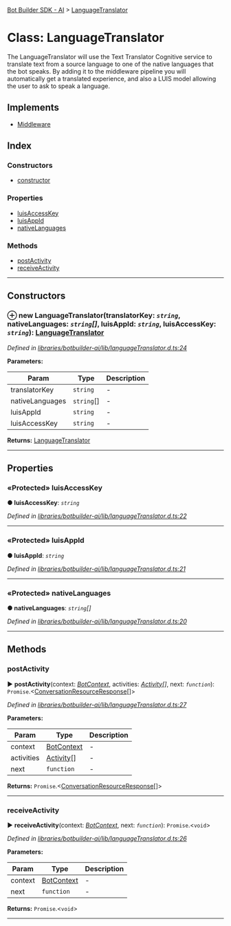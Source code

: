 [Bot Builder SDK - AI](../README.md) > [LanguageTranslator](../classes/botbuilder_ai.languagetranslator.md)



# Class: LanguageTranslator


The LanguageTranslator will use the Text Translator Cognitive service to translate text from a source language to one of the native languages that the bot speaks. By adding it to the middleware pipeline you will automatically get a translated experience, and also a LUIS model allowing the user to ask to speak a language.

## Implements

* [Middleware]()

## Index

### Constructors

* [constructor](botbuilder_ai.languagetranslator.md#constructor)


### Properties

* [luisAccessKey](botbuilder_ai.languagetranslator.md#luisaccesskey)
* [luisAppId](botbuilder_ai.languagetranslator.md#luisappid)
* [nativeLanguages](botbuilder_ai.languagetranslator.md#nativelanguages)


### Methods

* [postActivity](botbuilder_ai.languagetranslator.md#postactivity)
* [receiveActivity](botbuilder_ai.languagetranslator.md#receiveactivity)



---
## Constructors
<a id="constructor"></a>


### ⊕ **new LanguageTranslator**(translatorKey: *`string`*, nativeLanguages: *`string`[]*, luisAppId: *`string`*, luisAccessKey: *`string`*): [LanguageTranslator](botbuilder_ai.languagetranslator.md)


*Defined in [libraries/botbuilder-ai/lib/languageTranslator.d.ts:24](https://github.com/Microsoft/botbuilder-js/blob/5422076/libraries/botbuilder-ai/lib/languageTranslator.d.ts#L24)*



**Parameters:**

| Param | Type | Description |
| ------ | ------ | ------ |
| translatorKey | `string`   |  - |
| nativeLanguages | `string`[]   |  - |
| luisAppId | `string`   |  - |
| luisAccessKey | `string`   |  - |





**Returns:** [LanguageTranslator](botbuilder_ai.languagetranslator.md)

---


## Properties
<a id="luisaccesskey"></a>

### «Protected» luisAccessKey

**●  luisAccessKey**:  *`string`* 

*Defined in [libraries/botbuilder-ai/lib/languageTranslator.d.ts:22](https://github.com/Microsoft/botbuilder-js/blob/5422076/libraries/botbuilder-ai/lib/languageTranslator.d.ts#L22)*





___

<a id="luisappid"></a>

### «Protected» luisAppId

**●  luisAppId**:  *`string`* 

*Defined in [libraries/botbuilder-ai/lib/languageTranslator.d.ts:21](https://github.com/Microsoft/botbuilder-js/blob/5422076/libraries/botbuilder-ai/lib/languageTranslator.d.ts#L21)*





___

<a id="nativelanguages"></a>

### «Protected» nativeLanguages

**●  nativeLanguages**:  *`string`[]* 

*Defined in [libraries/botbuilder-ai/lib/languageTranslator.d.ts:20](https://github.com/Microsoft/botbuilder-js/blob/5422076/libraries/botbuilder-ai/lib/languageTranslator.d.ts#L20)*





___


## Methods
<a id="postactivity"></a>

###  postActivity

► **postActivity**(context: *[BotContext]()*, activities: *[Activity]()[]*, next: *`function`*): `Promise`.<[ConversationResourceResponse]()[]>



*Defined in [libraries/botbuilder-ai/lib/languageTranslator.d.ts:27](https://github.com/Microsoft/botbuilder-js/blob/5422076/libraries/botbuilder-ai/lib/languageTranslator.d.ts#L27)*



**Parameters:**

| Param | Type | Description |
| ------ | ------ | ------ |
| context | [BotContext]()   |  - |
| activities | [Activity]()[]   |  - |
| next | `function`   |  - |





**Returns:** `Promise`.<[ConversationResourceResponse]()[]>





___

<a id="receiveactivity"></a>

###  receiveActivity

► **receiveActivity**(context: *[BotContext]()*, next: *`function`*): `Promise`.<`void`>



*Defined in [libraries/botbuilder-ai/lib/languageTranslator.d.ts:26](https://github.com/Microsoft/botbuilder-js/blob/5422076/libraries/botbuilder-ai/lib/languageTranslator.d.ts#L26)*



**Parameters:**

| Param | Type | Description |
| ------ | ------ | ------ |
| context | [BotContext]()   |  - |
| next | `function`   |  - |





**Returns:** `Promise`.<`void`>





___


